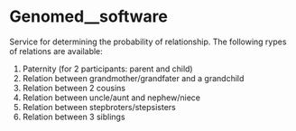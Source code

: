 # Genomed__software

Service for determining the probability of relationship. The following rypes of relations are available:
<ol>
 <li>Paternity (for 2 participants: parent and child)</li>
 <li>Relation between grandmother/grandfater and a grandchild</li>
 <li>Relation between 2 cousins</li>
 <li>Relation between uncle/aunt and nephew/niece</li>
 <li>Relation between stepbroters/stepsisters</li>
 <li>Relation between 3 siblings</li>
</ol>
